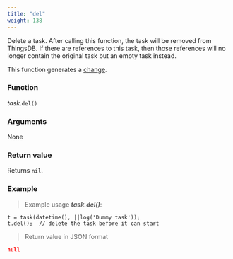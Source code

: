 ```yaml
---
title: "del"
weight: 138
---
```


Delete a task. After calling this function, the task will be removed from ThingsDB. If there are references to this task, then those references will no longer contain the original task but an empty task instead.

This function generates a [change](../../../overview/changes).

### Function

*task*.`del()`

### Arguments

None

### Return value

Returns `nil`.

### Example

> Example usage ***task.del()***:

```thingsdb,json_response
t = task(datetime(), ||log('Dummy task'));
t.del();  // delete the task before it can start
```

> Return value in JSON format

```json
null
```
